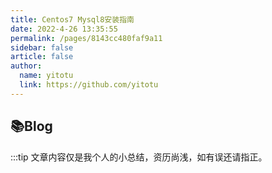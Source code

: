 ```yaml
---
title: Centos7 Mysql8安装指南
date: 2022-4-26 13:35:55
permalink: /pages/8143cc480faf9a11
sidebar: false
article: false
author:
  name: yitotu
  link: https://github.com/yitotu
---
```


## 📚Blog

:::tip
文章内容仅是我个人的小总结，资历尚浅，如有误还请指正。
<script>
  export default {
    data(){
      return {
        QQ: '591827430',
        qqUrl: `tencent://message/?uin=${this.QQ}&Site=&Menu=yes`
      }
    },
    mounted(){
      const flag =  navigator.userAgent.match(/(phone|pad|pod|iPhone|iPod|ios|iPad|Android|Mobile|BlackBerry|IEMobile|MQQBrowser|JUC|Fennec|wOSBrowser|BrowserNG|WebOS|Symbian|Windows Phone)/i);
      if(flag){
        this.qqUrl = `mqqwpa://im/chat?chat_type=wpa&uin=${this.QQ}&version=1&src_type=web&web_src=oicqzone.com`
      }
    }
  }
</script>
